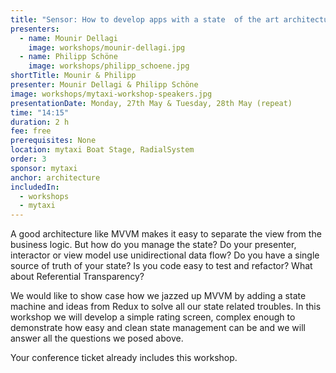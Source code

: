 ```yaml
---
title: "Sensor: How to develop apps with a state  of the art architecture"
presenters:
  - name: Mounir Dellagi
    image: workshops/mounir-dellagi.jpg
  - name: Philipp Schöne
    image: workshops/philipp_schoene.jpg
shortTitle: Mounir & Philipp
presenter: Mounir Dellagi & Philipp Schöne
image: workshops/mytaxi-workshop-speakers.jpg
presentationDate: Monday, 27th May & Tuesday, 28th May (repeat)
time: "14:15"
duration: 2 h
fee: free
prerequisites: None
location: mytaxi Boat Stage, RadialSystem
order: 3
sponsor: mytaxi
anchor: architecture
includedIn: 
  - workshops
  - mytaxi
---
```


A good architecture like MVVM makes it easy to separate the view from the business logic.
But how do you manage the state?
Do your presenter, interactor or view model use unidirectional data flow?
Do you have a single source of truth of your state?
Is you code easy to test and refactor?
What about Referential Transparency?

We would like to show case how we jazzed up MVVM by adding a state machine and ideas from Redux to solve all our state related troubles.
In this workshop we will develop a simple rating screen, complex enough to demonstrate how easy and clean state management can be and we will answer all the questions we posed above.

Your conference ticket already includes this workshop.
